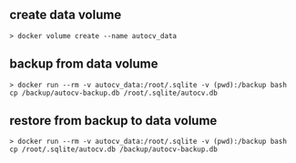 ## create data volume
```
> docker volume create --name autocv_data
```

## backup from data volume
```
> docker run --rm -v autocv_data:/root/.sqlite -v (pwd):/backup bash cp /backup/autocv-backup.db /root/.sqlite/autocv.db
```

## restore from backup to data volume
```
> docker run --rm -v autocv_data:/root/.sqlite -v (pwd):/backup bash cp /root/.sqlite/autocv.db /backup/autocv-backup.db
```
